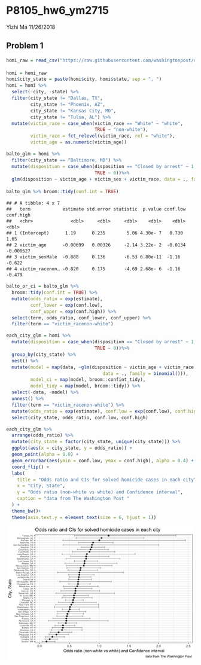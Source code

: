 P8105\_hw6\_ym2715
================
Yizhi Ma
11/26/2018

Problem 1
---------

``` r
homi_raw = read_csv("https://raw.githubusercontent.com/washingtonpost/data-homicides/master/homicide-data.csv")

homi = homi_raw 
homi$city_state = paste(homi$city, homi$state, sep = ", ")
homi = homi %>% 
  select(-city, -state) %>% 
  filter(city_state != "Dallas, TX",
         city_state != "Phoenix, AZ",
         city_state != "Kansas City, MO",
         city_state != "Tulsa, AL") %>% 
  mutate(victim_race = case_when(victim_race == "White" ~ "white",
                                 TRUE ~ "non-white"),
         victim_race = fct_relevel(victim_race, ref = "white"),
         victim_age = as.numeric(victim_age))
```

``` r
balto_glm = homi %>% 
  filter(city_state == "Baltimore, MD") %>% 
  mutate(disposition = case_when(disposition == "Closed by arrest" ~ 1,
                                 TRUE ~ 0))%>% 
  glm(disposition ~ victim_age + victim_sex + victim_race, data = ., family = binomial())

balto_glm %>% broom::tidy(conf.int = TRUE)
```

    ## # A tibble: 4 x 7
    ##   term            estimate std.error statistic  p.value conf.low conf.high
    ##   <chr>              <dbl>     <dbl>     <dbl>    <dbl>    <dbl>     <dbl>
    ## 1 (Intercept)      1.19      0.235        5.06 4.30e- 7   0.730   1.65    
    ## 2 victim_age      -0.00699   0.00326     -2.14 3.22e- 2  -0.0134 -0.000627
    ## 3 victim_sexMale  -0.888     0.136       -6.53 6.80e-11  -1.16   -0.622   
    ## 4 victim_racenon… -0.820     0.175       -4.69 2.68e- 6  -1.16   -0.479

``` r
balto_or_ci = balto_glm %>% 
  broom::tidy(conf.int = TRUE) %>% 
  mutate(odds_ratio = exp(estimate),
         conf_lower = exp(conf.low),
         conf_upper = exp(conf.high)) %>% 
  select(term, odds_ratio, conf_lower, conf_upper) %>% 
  filter(term == "victim_racenon-white")
```

``` r
each_city_glm = homi %>% 
  mutate(disposition = case_when(disposition == "Closed by arrest" ~ 1,
                                 TRUE ~ 0))%>% 
  group_by(city_state) %>% 
  nest() %>% 
  mutate(model = map(data, ~glm(disposition ~ victim_age + victim_race + victim_sex, 
                                    data = ., family = binomial())),
         model_ci = map(model, broom::confint_tidy),
         model_tidy = map(model, broom::tidy)) %>% 
  select(-data, -model) %>% 
  unnest() %>% 
  filter(term == "victim_racenon-white") %>% 
  mutate(odds_ratio = exp(estimate), conf.low = exp(conf.low), conf.high = exp(conf.high)) %>% 
  select(city_state, odds_ratio, conf.low, conf.high)
```

``` r
each_city_glm %>% 
  arrange(odds_ratio) %>% 
  mutate(city_state = factor(city_state, unique(city_state))) %>% 
  ggplot(aes(x = city_state, y = odds_ratio)) +
  geom_point(alpha = 0.8) +
  geom_errorbar(aes(ymin = conf.low, ymax = conf.high), alpha = 0.4) +
  coord_flip() +
  labs(
    title = "Odds ratio and CIs for solved homicide cases in each city",
    x = "City, State",
    y = "Odds ratio (non-white vs white) and Confidence interval",
    caption = "data from The Washington Post "
  ) +
  theme_bw()+
  theme(axis.text.y = element_text(size = 6, hjust = 1)) 
```

![](p8105_hw6_ym2715_files/figure-markdown_github/plot%20for%20each%20city-1.png)
